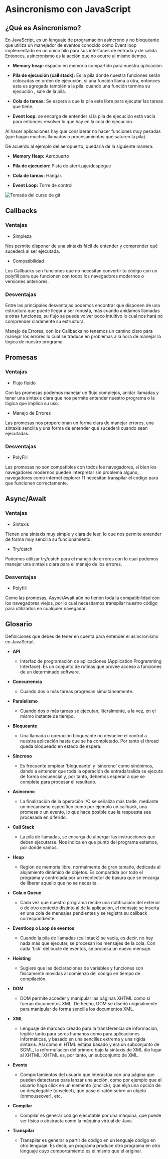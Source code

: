 # Asincronismo con JavaScript

## ¿Qué es Asincronismo?
En JavaScript, es un lenguaje de programación asíncrono y no bloqueante que utiliza un manejador de eventos conocido como Event loop implementado en un único hilo para sus interfaces de entrada y de salida. Entonces, asíncronismo es la acción que no ocurre al mismo tiempo.

* **Memory heap:** espacio en memoria compartido para nuestra aplicación.

* **Pila de ejecución (call stack):** Es la pila donde nuestra funciones serán colocadas en orden de ejecución, si una función llama a otra, entonces esta es agregada también a la pila. cuando una función termina su ejecución , sale de la pila.

* **Cola de tareas:** Se espera a que la pila este libre para ejecutar las tareas que tiene.

* **Event loop:** se encarga de entender si la pila de ejecución está vacía para entonces resolver lo que hay en la cola de ejecución.

Al hacer aplicaciones hay que considerar no hacer funciones muy pesadas (que hagan muchos llamados o procesamientos que saturen la pila).

De acuerdo al ejemplo del aeropuerto, quedaria de la siguiente manera:

* **Memory Heap:** Aeropuerto

* **Pila de ejecución:** Pista de aterrizaje/despegue

* **Cola de tareas:** Hangar.

* **Event Loop:** Torre de control.

![Tomada del curso de git](./src/img/asincronismo.jpg)

## Callbacks
### Ventajas
- Simpleza

Nos permite disponer de una sintaxis fácil de entender y comprender qué sucederá al ser
ejecutada.
- Compatibilidad

Los Callbacks son funciones que no necesitan convertir tu código con un polyfill para que
funcionen con todos los navegadores modernos o versiones anteriores.

### Desventajas
Entre las principales desventajas podemos encontrar que disponen de una estructura que puede llegar a ser robusta, más cuando anidamos llamadas a otras funciones, su flujo se puede volver poco intuitivo lo cual nos hará no comprender claramente su estructura.

Manejo de Errores, con los Callbacks no tenemos un camino claro para manejar los errores lo cual se traduce en problemas a la hora de manejar la lógica de nuestro programa.

## Promesas
### Ventajas
- Flujo fluido

Con las promesas podemos manejar un flujo complejos, anidar llamadas y tener una sintaxis clara que nos permite entender nuestro programa o la lógica que implica su uso.
- Manejo de Errores

Las promesas nos proporcionan un forma clara de manejar errores, una sintaxis sencilla y una forma de entender qué sucederá cuando sean ejecutadas.
### Desventajas
- PolyFill

Las promesas no son compatibles con todos los navegadores, si bien los navegadores
modernos pueden interpretar sin problema alguno, navegadores como internet explorer 11
necesitan transpilar el código para que funcionen correctamente.
## Async/Await
### Ventajas
- Sintaxis

Tienen una sintaxis muy simple y clara de leer, lo que nos permite entender de forma muy sencilla su funcionamiento.
- Try/catch

Podemos utilizar try/catch para el manejo de errores con lo cual podemos manejar una
sintaxis clara para el manejo de los errores.
### Desventajas
- Polyfill

Como las promesas, Async/Await aún no tienen toda la compatibilidad con los navegadores
viejos, por lo cual necesitamos transpilar nuestro código para utilizarlos en cualquier
navegador.

## Glosario
Definiciones que debes de tener en cuenta para entender el asincronismo en JavaScript.

* **API**
  * Interfaz de programación de aplicaciones (Application Programming Interface). Es un conjunto de rutinas que provee acceso a funciones de un determinado software.

* **Concurrencia**
  * Cuando dos o más tareas progresan simultáneamente.

* **Paralelismo**
  * Cuando dos o más tareas se ejecutan, literalmente, a la vez, en el mismo instante de tiempo.

* **Bloqueante**
  * Una llamada u operación bloqueante no devuelve el control a nuestra aplicación hasta que se ha completado. Por tanto el thread queda bloqueado en estado de espera.

* **Síncrono**
  * Es frecuente emplear 'bloqueante' y 'síncrono' como sinónimos, dando a entender que toda la operación de entrada/salida se ejecuta de forma secuencial y, por tanto, debemos esperar a que se complete para procesar el resultado.

* **Asíncrono**
  * La finalización de la operación I/O se señaliza más tarde, mediante un mecanismo específico como por ejemplo un callback, una promesa o un evento, lo que hace posible que la respuesta sea procesada en diferido.

* **Call Stack**
  * La pila de llamadas, se encarga de albergar las instrucciones que deben ejecutarse. Nos indica en que punto del programa estamos, por donde vamos.

* **Heap**
  * Región de memoria libre, normalmente de gran tamaño, dedicada al alojamiento dinámico de objetos. Es compartida por todo el programa y controlada por un recolector de basura que se encarga de liberar aquello que no se necesita.

* **Cola o Queue**
  * Cada vez que nuestro programa recibe una notificación del exterior o de otro contexto distinto al de la aplicación, el mensaje se inserta en una cola de mensajes pendientes y se registra su callback correspondiente.

* **Eventloop o Loop de eventos**
  * Cuando la pila de llamadas (call stack) se vacía, es decir, no hay nada más que ejecutar, se procesan los mensajes de la cola. Con cada 'tick' del bucle de eventos, se procesa un nuevo mensaje.

* **Hoisting**
  * Sugiere que las declaraciones de variables y funciones son físicamente movidas al comienzo del código en tiempo de compilación.

* **DOM**
  * DOM permite acceder y manipular las páginas XHTML como si fueran documentos XML. De
hecho, DOM se diseñó originalmente para manipular de forma sencilla los documentos XML.

* **XML**
  * Lenguaje de marcado creado para la transferencia de información, legible tanto para seres humanos como para aplicaciones informáticas, y basado en una sencillez extrema y una rígida sintaxis. Así como el HTML estaba basado y era un subconjunto de SGML, la reformulación del primero bajo la sintaxis de XML dio lugar al XHTML; XHTML es, por tanto, un subconjunto de XML.

* **Events**
  * Comportamientos del usuario que interactúa con una página que pueden detectarse para lanzar una acción, como por ejemplo que el usuario haga click en un elemento (onclick), que elija una opción de un desplegable (onselect), que pase el ratón sobre un objeto (onmouseover), etc.

* **Compilar**
  * Compilar es generar código ejecutable por una máquina, que puede ser física o abstracta como la máquina virtual de Java.

* **Transpilar**
  * Transpilar es generar a partir de código en un lenguaje código en otro lenguaje. Es decir, un programa produce otro programa en otro lenguaje cuyo comportamiento es el mismo que el original.